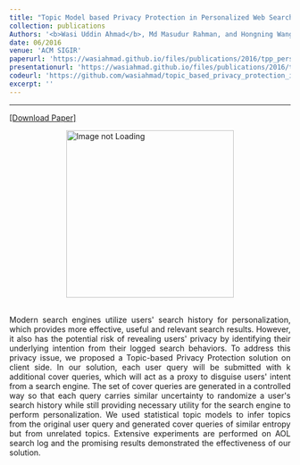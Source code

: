 ```yaml
---
title: "Topic Model based Privacy Protection in Personalized Web Search"
collection: publications
Authors: '<b>Wasi Uddin Ahmad</b>, Md Masudur Rahman, and Hongning Wang.'
date: 06/2016
venue: 'ACM SIGIR'
paperurl: 'https://wasiahmad.github.io/files/publications/2016/tpp_personalized_web_search.pdf'
presentationurl: 'https://wasiahmad.github.io/files/publications/2016/tpp_poster.pdf'
codeurl: 'https://github.com/wasiahmad/topic_based_privacy_protection_in_pws'
excerpt: ''
---
```

---
<a href='https://wasiahmad.github.io/files/publications/2016/tpp_personalized_web_search.pdf' target="_blank">[Download Paper]</a>

<div style='display: flex; justify-content: center;'><img src='https://wasiahmad.github.io/files/publications/2016/TPP-2.png' 
alt='Image not Loading' style='height:300px;' align='middle'></div><br>

<p align="justify">
Modern search engines utilize users' search history for personalization, which provides more effective, useful and relevant 
search results. However, it also has the potential risk of revealing users' privacy by identifying their underlying intention 
from their logged search behaviors. To address this privacy issue, we proposed a Topic-based Privacy Protection solution on 
client side. In our solution, each user query will be submitted with k additional cover queries, which will act as a proxy 
to disguise users' intent from a search engine. The set of cover queries are generated in a controlled way so that each 
query carries similar uncertainty to randomize a user's search history while still providing necessary utility for the 
search engine to perform personalization. We used statistical topic models to infer topics from the original user query 
and generated cover queries of similar entropy but from unrelated topics. Extensive experiments are performed on AOL search 
log and the promising results demonstrated the effectiveness of our solution.
</p>
